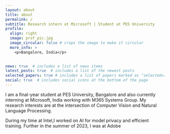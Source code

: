 ```yaml
---
layout: about
title: about
permalink: /
subtitle: Research intern at Microsoft | Student at PES University
profile:
  align: right
  image: prof_pic.jpg
  image_circular: false # crops the image to make it circular
  more_info: >
    <p>Bangalore, India</p>
  

news: true  # includes a list of news items
latest_posts: true  # includes a list of the newest posts
selected_papers: true # includes a list of papers marked as "selected={true}"
social: true  # includes social icons at the bottom of the page
---
```


I am a final-year student at PES University, Bangalore and also currently interning at Microsoft, India working with M365 Systems Group. My research interests are at the intersection of Computer Vision and Natural Language Processing.

During my time at Intel,I worked on AI for model privacy and efficient training. Further in the summer of 2023, I was at Adobe 
<!-- Write your biography here. Tell the world about yourself. Link to your favorite [subreddit](http://reddit.com). You can put a picture in, too. The code is already in, just name your picture `prof_pic.jpg` and put it in the `img/` folder.

Put your address / P.O. box / other info right below your picture. You can also disable any of these elements by editing `profile` property of the YAML header of your `_pages/about.md`. Edit `_bibliography/papers.bib` and Jekyll will render your [publications page](/al-folio/publications/) automatically.

Link to your social media connections, too. This theme is set up to use [Font Awesome icons](https://fontawesome.com/) and [Academicons](https://jpswalsh.github.io/academicons/), like the ones below. Add your Facebook, Twitter, LinkedIn, Google Scholar, or just disable all of them. -->